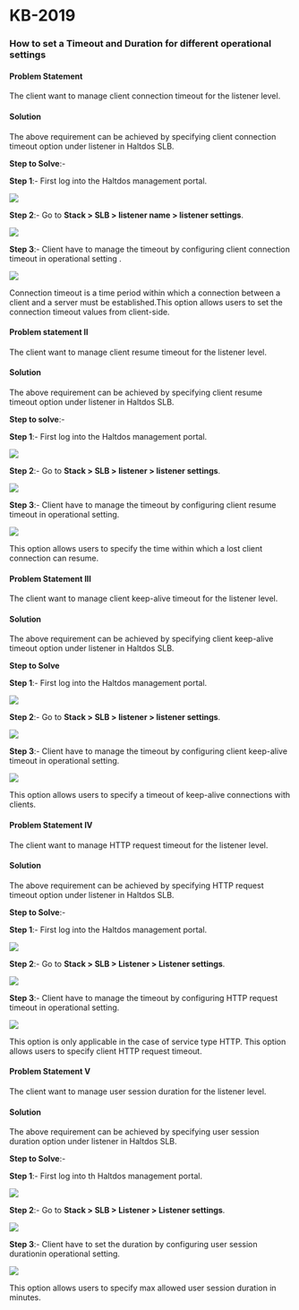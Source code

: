 # KB-2019

### **How to set a Timeout and Duration for different operational settings**

#### **Problem Statement**

The client want to manage client connection timeout for the listener level.

#### **Solution**

The above requirement can be achieved by specifying client connection timeout option under listener in Haltdos SLB.

**Step to Solve**:-

**Step 1**:- First log into the Haltdos management portal.

![](/img/adc/kb/adc19.1.png)

**Step 2**:- Go to **Stack > SLB > listener name > listener settings**.

![](/img/adc/kb/adc19.2.png)

**Step 3**:- Client have to manage the timeout by configuring client connection timeout in operational setting .

![](/img/adc/kb/adc19.3.png)

Connection timeout is a time period within which a connection between a client and a server must be established.This option allows users to set the connection timeout values from client-side.

#### **Problem statement II**

The client want to manage client resume timeout for the listener level.

#### **Solution**

The above requirement can be achieved by specifying client resume timeout option under listener in Haltdos SLB.

**Step to solve**:-

**Step 1**:- First log into the Haltdos management portal.

![](/img/adc/kb/adc19.4.png)

**Step 2**:- Go to **Stack > SLB > listener > listener settings**.

![](/img/adc/kb/adc19.5.png)

**Step 3**:- Client have to manage the timeout by configuring client resume timeout in operational setting.

![](/img/adc/kb/adc19.6.png)

This option allows users to specify the time within which a lost client connection can resume.

#### **Problem Statement III**

The client want to manage client keep-alive timeout for the listener level.

#### **Solution**

The above requirement can be achieved by specifying client keep-alive timeout option under listener in Haltdos SLB.

**Step to Solve**

**Step 1**:- First log into the Haltdos management portal.

![](/img/adc/kb/adc19.7.png)

**Step 2**:- Go to **Stack > SLB > listener > listener settings**.

![](/img/adc/kb/adc19.8.png)

**Step 3**:- Client have to manage the timeout by configuring client keep-alive timeout in operational setting.

![](/img/adc/kb/adc19.9.png)

This option allows users to specify a timeout of keep-alive connections with clients.

#### **Problem Statement IV**

The client want to manage HTTP request timeout for the listener level.

#### **Solution**

The above requirement can be achieved by specifying HTTP request timeout option under listener in Haltdos SLB.

**Step to Solve**:-

**Step 1**:- First log into the Haltdos management portal.

![](/img/adc/kb/adc19.10.png)

**Step 2**:- Go to **Stack > SLB > Listener > Listener settings**.

![](/img/adc/kb/adc19.11.png)

**Step 3**:- Client have to manage the timeout by configuring HTTP request timeout in operational setting.

![](/img/adc/kb/adc19.12.png)

This option is only applicable in the case of service type HTTP. This option allows users to specify client HTTP request timeout.

#### **Problem Statement V**

The client want to manage user session duration for the listener level.

#### **Solution**

The above requirement can be achieved by specifying user session duration option under listener in Haltdos SLB.

**Step to Solve**:-

**Step 1**:- First log into th Haltdos management portal.

![](/img/adc/kb/adc19.13.png)

**Step 2**:- Go to **Stack > SLB > Listener > Listener settings**.

![](/img/adc/kb/adc19.14.png)

**Step 3**:- Client have to set the duration by configuring user session durationin operational setting.

![](/img/adc/kb/adc19.14.png)

This option allows users to specify max allowed user session duration in minutes.